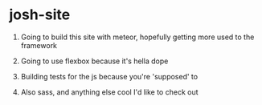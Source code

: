 # josh-site


1. Going to build this site with meteor, hopefully getting more used to the framework

2. Going to use flexbox because it's hella dope

3. Building tests for the js because you're 'supposed' to

4. Also sass, and anything else cool I'd like to check out